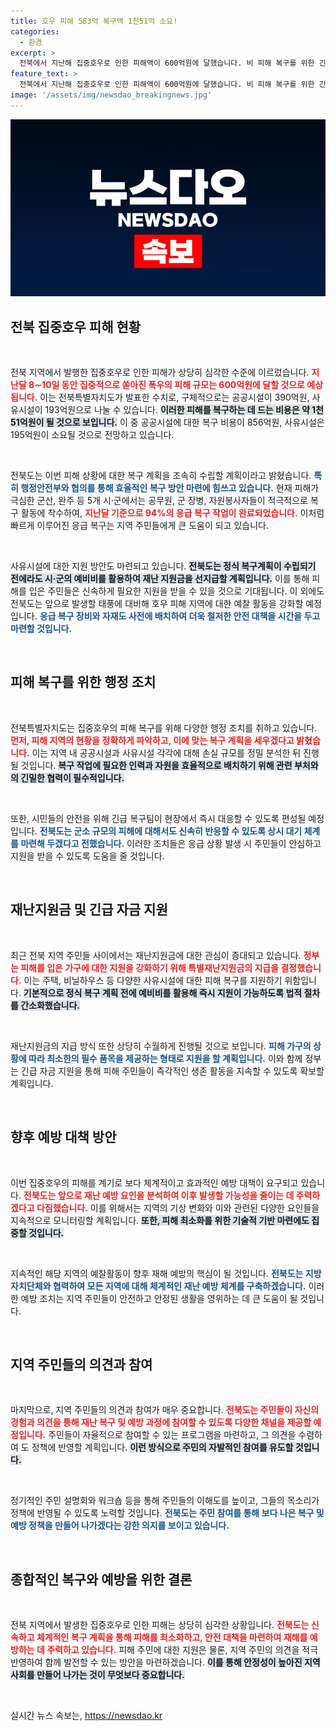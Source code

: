 ```yaml
---
title: 호우 피해 583억 복구액 1천51억 소요!
categories:
  - 환경
excerpt: >
  전북에서 지난해 집중호우로 인한 피해액이 600억원에 달했습니다. 비 피해 복구를 위한 긴급 대책과 자원봉사자들의 활약이 주목받고 있는 가운데, 향후 태풍 대비에도 철저한 준비가 요구됩니다.
feature_text: >
  전북에서 지난해 집중호우로 인한 피해액이 600억원에 달했습니다. 비 피해 복구를 위한 긴급 대책과 자원봉사자들의 활약이 주목받고 있는 가운데, 향후 태풍 대비에도 철저한 준비가 요구됩니다.
image: '/assets/img/newsdao_breakingnews.jpg'
---
```


<p><img src="/assets/img/newsdao_breakingnews.jpg" alt="implanttips 속보" /></p>

<h2 data-ke-size="size26">전북 집중호우 피해 현황</h2>

<p data-ke-size="size16">&nbsp;</p>

<p>전북 지역에서 발행한 집중호우로 인한 피해가 상당히 심각한 수준에 이르렀습니다. <b><span style="color: #ee2323;">지난달 8∼10일 동안 집중적으로 쏟아진 폭우의 피해 규모는 600억원에 달할 것으로 예상됩니다.</span></b> 이는 전북특별자치도가 발표한 수치로, 구체적으로는 공공시설이 390억원, 사유시설이 193억원으로 나눌 수 있습니다. <b><span style="background-color: #21538527;">이러한 피해를 복구하는 데 드는 비용은 약 1천51억원이 될 것으로 보입니다.</span></b> 이 중 공공시설에 대한 복구 비용이 856억원, 사유시설은 195억원이 소요될 것으로 전망하고 있습니다.</p>

<p data-ke-size="size16">&nbsp;</p>

<p>전북도는 이번 피해 상황에 대한 복구 계획을 조속히 수립할 계획이라고 밝혔습니다. <b><span style="color: #1a5490;">특히 행정안전부와 협의를 통해 효율적인 복구 방안 마련에 힘쓰고 있습니다.</span></b> 현재 피해가 극심한 군산, 완주 등 5개 시·군에서는 공무원, 군 장병, 자원봉사자들이 적극적으로 복구 활동에 착수하여, <b><span style="color: #ee2323;">지난달 기준으로 94%의 응급 복구 작업이 완료되었습니다.</span></b> 이처럼 빠르게 이루어진 응급 복구는 지역 주민들에게 큰 도움이 되고 있습니다.</p>

<p data-ke-size="size16">&nbsp;</p>

<p>사유시설에 대한 지원 방안도 마련되고 있습니다. <b><span style="background-color: #21538527;">전북도는 정식 복구계획이 수립되기 전에라도 시·군의 예비비를 활용하여 재난 지원금을 선지급할 계획입니다.</span></b> 이를 통해 피해를 입은 주민들은 신속하게 필요한 지원을 받을 수 있을 것으로 기대됩니다. 이 외에도 전북도는 앞으로 발생할 태풍에 대비해 호우 피해 지역에 대한 예찰 활동을 강화할 예정입니다. <b><span style="color: #1a5490;">응급 복구 장비와 자재도 사전에 배치하여 더욱 철저한 안전 대책을 시간을 두고 마련할 것입니다.</span></b></p>

<p data-ke-size="size16">&nbsp;</p>

<h2 data-ke-size="size26">피해 복구를 위한 행정 조치</h2>

<p data-ke-size="size16">&nbsp;</p>

<p>전북특별자치도는 집중호우의 피해 복구를 위해 다양한 행정 조치를 취하고 있습니다. <b><span style="color: #ee2323;">먼저, 피해 지역의 현황을 정확하게 파악하고, 이에 맞는 복구 계획을 세우겠다고 밝혔습니다.</span></b> 이는 지역 내 공공시설과 사유시설 각각에 대해 손실 규모를 정밀 분석한 뒤 진행될 것입니다. <b><span style="background-color: #21538527;">복구 작업에 필요한 인력과 자원을 효율적으로 배치하기 위해 관련 부처와의 긴밀한 협력이 필수적입니다.</span></b></p>

<p data-ke-size="size16">&nbsp;</p>

<p>또한, 시민들의 안전을 위해 긴급 복구팀이 현장에서 즉시 대응할 수 있도록 편성될 예정입니다. <b><span style="color: #1a5490;">전북도는 군소 규모의 피해에 대해서도 신속히 반응할 수 있도록 상시 대기 체계를 마련해 두겠다고 전했습니다.</span></b> 이러한 조치들은 응급 상황 발생 시 주민들이 안심하고 지원을 받을 수 있도록 도움을 줄 것입니다.</p>

<p data-ke-size="size16">&nbsp;</p>

<h2 data-ke-size="size26">재난지원금 및 긴급 자금 지원</h2>

<p data-ke-size="size16">&nbsp;</p>

<p>최근 전북 지역 주민들 사이에서는 재난지원금에 대한 관심이 증대되고 있습니다. <b><span style="color: #ee2323;">정부는 피해를 입은 가구에 대한 지원을 강화하기 위해 특별재난지원금의 지급을 결정했습니다.</span></b> 이는 주택, 비닐하우스 등 다양한 사유시설에 대한 피해 복구를 지원하기 위함입니다. <b><span style="background-color: #21538527;">기본적으로 정식 복구 계획 전에 예비비를 활용해 즉시 지원이 가능하도록 법적 절차를 간소화했습니다.</span></b></p>

<p data-ke-size="size16">&nbsp;</p>

<p>재난지원금의 지급 방식 또한 상당히 수월하게 진행될 것으로 보입니다. <b><span style="color: #1a5490;">피해 가구의 상황에 따라 최소한의 필수 품목을 제공하는 형태로 지원을 할 계획입니다.</span></b> 이와 함께 정부는 긴급 자금 지원을 통해 피해 주민들이 즉각적인 생존 활동을 지속할 수 있도록 확보할 계획입니다.</p>

<p data-ke-size="size16">&nbsp;</p>

<h2 data-ke-size="size26">향후 예방 대책 방안</h2>

<p data-ke-size="size16">&nbsp;</p>

<p>이번 집중호우의 피해를 계기로 보다 체계적이고 효과적인 예방 대책이 요구되고 있습니다. <b><span style="color: #ee2323;">전북도는 앞으로 재난 예방 요인을 분석하여 이후 발생할 가능성을 줄이는 데 주력하겠다고 다짐했습니다.</span></b> 이를 위해서는 지역의 기상 변화와 이와 관련된 다양한 요인들을 지속적으로 모니터링할 계획입니다. <b><span style="background-color: #21538527;">또한, 피해 최소화를 위한 기술적 기반 마련에도 집중할 것입니다.</span></b></p>

<p data-ke-size="size16">&nbsp;</p>

<p>지속적인 해당 지역의 예찰활동이 향후 재해 예방의 핵심이 될 것입니다. <b><span style="color: #1a5490;">전북도는 지방자치단체와 협력하여 모든 지역에 대해 체계적인 재난 예방 체계를 구축하겠습니다.</span></b> 이러한 예방 조치는 지역 주민들이 안전하고 안정된 생활을 영위하는 데 큰 도움이 될 것입니다.</p>

<p data-ke-size="size16">&nbsp;</p>

<h2 data-ke-size="size26">지역 주민들의 의견과 참여</h2>

<p data-ke-size="size16">&nbsp;</p>

<p>마지막으로, 지역 주민들의 의견과 참여가 매우 중요합니다. <b><span style="color: #ee2323;">전북도는 주민들이 자신의 경험과 의견을 통해 재난 복구 및 예방 과정에 참여할 수 있도록 다양한 채널을 제공할 예정입니다.</span></b> 주민들이 자율적으로 참여할 수 있는 프로그램을 마련하고, 그 의견을 수렴하여 도 정책에 반영할 계획입니다. <b><span style="background-color: #21538527;">이런 방식으로 주민의 자발적인 참여를 유도할 것입니다.</span></b></p>

<p data-ke-size="size16">&nbsp;</p>

<p>정기적인 주민 설명회와 워크숍 등을 통해 주민들의 이해도를 높이고, 그들의 목소리가 정책에 반영될 수 있도록 노력할 것입니다. <b><span style="color: #1a5490;">전북도는 주민 참여를 통해 보다 나은 복구 및 예방 정책을 만들어 나가겠다는 강한 의지를 보이고 있습니다.</span></b></p>

<p data-ke-size="size16">&nbsp;</p>

<h2 data-ke-size="size26">종합적인 복구와 예방을 위한 결론</h2>

<p data-ke-size="size16">&nbsp;</p>

<p>전북 지역에서 발생한 집중호우로 인한 피해는 상당히 심각한 상황입니다. <b><span style="color: #ee2323;">전북도는 신속하고 체계적인 복구 계획을 통해 피해를 최소화하고, 안전 대책을 마련하여 재해를 예방하는 데 주력하고 있습니다.</span></b> 피해 주민에 대한 지원은 물론, 지역 주민의 의견을 적극 반영하여 함께 발전할 수 있는 방안을 마련하겠습니다. <b><span style="background-color: #21538527;">이를 통해 안정성이 높아진 지역 사회를 만들어 나가는 것이 무엇보다 중요합니다.</span></b> </p>

<p data-ke-size="size16">&nbsp;</p>
실시간 뉴스 속보는, <a href="https://newsdao.kr" rel="dofollow">https://newsdao.kr</a>


